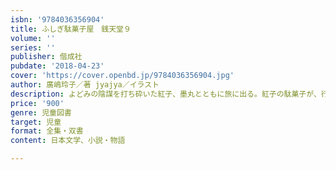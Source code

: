 ```yaml
---
isbn: '9784036356904'
title: ふしぎ駄菓子屋　銭天堂９
volume: ''
series: ''
publisher: 偕成社
pubdate: '2018-04-23'
cover: 'https://cover.openbd.jp/9784036356904.jpg'
author: 廣嶋玲子／著 jyajya／イラスト
description: よどみの陰謀を打ち砕いた紅子、墨丸とともに旅に出る。紅子の駄菓子が、行く先々で出会う人たちの運命を変える？　第９巻。
price: '900'
genre: 児童図書
target: 児童
format: 全集・双書
content: 日本文学、小説・物語

---
```

